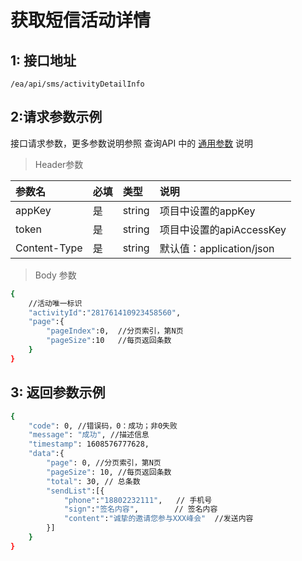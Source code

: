 # 获取短信活动详情

## 1: 接口地址

```
/ea/api/sms/activityDetailInfo
```

## 2:请求参数示例

接口请求参数，更多参数说明参照 查询API 中的 [通用参数]() 说明

> Header参数

| 参数名 | 必填 | 类型 | 说明 |
| :--- | :--- | :--- | :--- |
| appKey | 是 | string | 项目中设置的appKey |
| token | 是 | string | 项目中设置的apiAccessKey |
| Content-Type | 是 | string | 默认值：application/json |

> Body 参数

```bash
{
    //活动唯一标识
    "activityId":"281761410923458560",
    "page":{
        "pageIndex":0,  //分页索引，第N页 
        "pageSize":10   //每页返回条数
    }
}
```

## 3: 返回参数示例

```bash
{
    "code": 0, //错误码，0：成功；非0失败
    "message": "成功", //描述信息
    "timestamp": 1608576777628,
    "data":{
        "page": 0, //分页索引，第N页 
        "pageSize": 10, //每页返回条数
        "total": 30, // 总条数
        "sendList":[{
            "phone":"18802232111",   // 手机号
            "sign":"签名内容",        // 签名内容
            "content":"诚挚的邀请您参与XXX峰会"  //发送内容
        }]
    }
}
```

